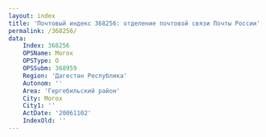 ```yaml
---
layout: index
title: 'Почтовый индекс 368256: отделение почтовой связи Почты России'
permalink: /368256/
data:
    Index: 368256
    OPSName: Могох
    OPSType: О
    OPSSubm: 368959
    Region: 'Дагестан Республика'
    Autonom: ''
    Area: 'Гергебильский район'
    City: Могох
    City1: ''
    ActDate: '20061102'
    IndexOld: ''
---
```

